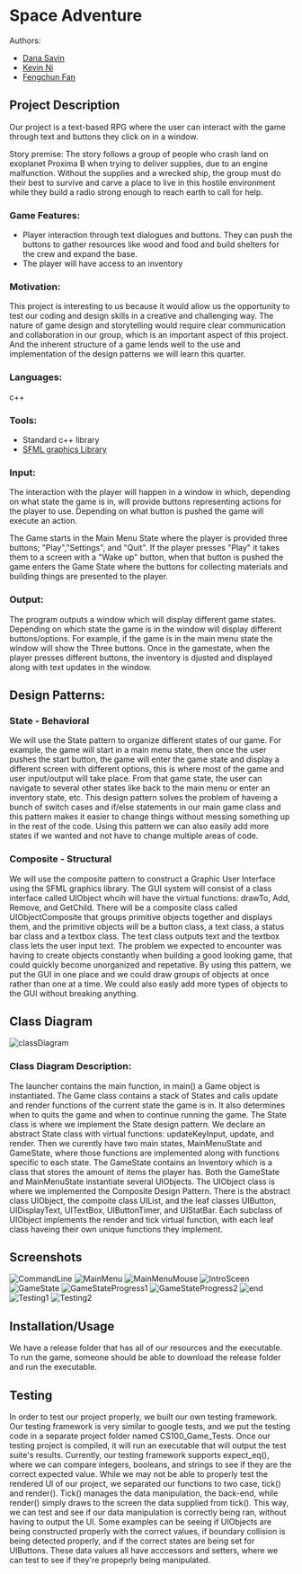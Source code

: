  # Space Adventure
 
 Authors: 
 - [Dana Savin](https://github.com/danams101)
 - [Kevin Ni](https://github.com/Keeevini)
 - [Fengchun Fan](https://github.com/FengchunFan)
 

## Project Description

Our project is a text-based RPG where the user can interact with the game through text and buttons they click on in a window.

Story premise:
        The story follows a group of people who crash land on exoplanet Proxima B when trying to deliver supplies, due to an engine malfunction. Without the supplies and a wrecked ship, the group must do their best to survive and carve a place to live in this hostile environment while they build a radio strong enough to reach earth to call for help.
        
### Game Features:
- Player interaction through text dialogues and buttons. They can push the buttons to gather resources like wood and food and build shelters for the crew and expand the base.
- The player will have access to an inventory
 
### Motivation: 
This project is interesting to us because it would allow us the opportunity to test our coding and design skills in a creative and challenging way. The nature of game design and storytelling would require clear communication and collaboration in our group, which is an important aspect of this project. And the inherent structure of a game lends well to the use and implementation of the design patterns we will learn this quarter.
 
 ### Languages:
 c++
 ### Tools:
 - Standard c++ library
 - [SFML graphics Library](https://www.sfml-dev.org/index.php)
 

 ### Input:
The interaction with the player will happen in a window in which, depending on what state the game is in, will provide buttons representing actions for the player to use. Depending on what button is pushed the game will execute an action. 

The Game starts in the Main Menu State where the player is provided three buttons; "Play","Settings", and "Quit". If the player presses "Play" it takes them to a screen with a "Wake up" button, when that button is pushed the game enters the Game State where the buttons for collecting materials and building things are presented to the player.
 
 ### Output:
 The program outputs a window which will display different game states. Depending on which state the game is in the window will display different buttons/options. For example, if the game is in the main menu state the window will show the Three buttons. Once in the gamestate, when the player presses different buttons, the inventory is djusted and displayed along with text updates in the window.
 
 
 ## Design Patterns:

 ### State - Behavioral
We will use the State pattern to organize different states of our game. For example, the game will start in a main menu state, then once the user pushes the start button, the game will enter the game state and display a different screen with different options, this is where most of the game and user input/output will take place. From that game state, the user can navigate to several other states like back to the main menu or enter an inventory state, etc. This design pattern solves the problem of haveing a bunch of switch cases and if/else statements in our main game class and this pattern makes it easier to change things without messing something up in the rest of the code. Using this pattern we can also easily add more states if we wanted and not have to change multiple areas of code. 

 ### Composite - Structural
We will use the composite pattern to construct a Graphic User Interface using the SFML graphics library. The GUI system will consist of a class interface called UIObject whcih will have the virtual functions: drawTo, Add, Remove, and GetChild. There will be a composite class called UIObjectComposite that groups primitive objects together and displays them, and the primitive objects will be a button class, a text class, a status bar class and a textbox class. The text class outputs text and the textbox class lets the user input text. The problem we expected to encounter was having to create objects constantly when building a good looking game, that could quickly become unorganized and repetative. By using this pattern, we put the GUI in one place and we could draw groups of objects at once rather than one at a time. We could also easly add more types of objects to the GUI without breaking anything.


## Class Diagram

![classDiagram](./CS100_Game_OMT.png)

### Class Diagram Description:
The launcher contains the main function, in main() a Game object is instantiated. The Game class contains a stack of States and calls update and render functions of the current state the game is in. It also determines when to quits the game and when to continue running the game. The State class is where we implement the State design pattern. We declare an abstract State class with virtual functions: updateKeyInput, update, and render. Then we curently have two main states, MainMenuState and GameState, where those functions are implemented along with functions specific to each state. The GameState contains an Inventory which is a class that stores the amount of items the player has. Both the GameState and MainMenuState instantiate several UIObjects. The UIObject class is where we implemented the Composite Design Pattern. There is the abstract class UIObject, the compoite class UIList, and the leaf classes UIButton, UIDisplayText, UITextBox, UIButtonTimer, and UIStatBar. Each subclass of UIObject implements the render and tick virtual function, with each leaf class haveing their own unique functions they implement. 
 
 
 ## Screenshots
 ![CommandLine](./FinalProjectScreenShots/commandLine.png)
 ![MainMenu](./FinalProjectScreenShots/MainMenu.png)
 ![MainMenuMouse](./FinalProjectScreenShots/MainMenuMouseHighlight.png)
 ![IntroSceen](./FinalProjectScreenShots/IntroScene.png)
 ![GameState](./FinalProjectScreenShots/GameState.png)
 ![GameStateProgress1](./FinalProjectScreenShots/GameStateProgress1.png)
 ![GameStateProgress2](./FinalProjectScreenShots/GameStateProgress2.png)
 ![end](./FinalProjectScreenShots/endResults.png)
 ![Testing1](./FinalProjectScreenShots/CS100_Game_Test_1.png)
 ![Testing2](./FinalProjectScreenShots/CS100_Game_Test_2.png)
 
 ## Installation/Usage
 We have a release folder that has all of our resources and the executable. To run the game, someone should be able to download the release folder and run the executable.
 
## Testing
In order to test our project properly, we built our own testing framework. Our testing framework is very similar to google tests, and we put the testing code in a separate project folder named CS100_Game_Tests. Once our testing project is compiled, it will run an executable that will output the test suite's results. Currently, our testing framework supports expect_eq(), where we can compare integers, booleans, and strings to see if they are the correct expected value. While we may not be able to properly test the rendered UI of our project, we separated our functions to two case, tick() and render(). Tick() manages the data manipulation, the back-end, while render() simply draws to the screen the data supplied from tick(). This way, we can test and see if our data manipulation is correctly being ran, without having to output the UI. Some examples can be  seeing if UIObjects are being constructed properly with the correct values, if boundary collision is being detected properly, and if the correct states are being set for UIButtons. These data values all have acccessors and setters, where we can test to see if they're propeprly being manipulated.

